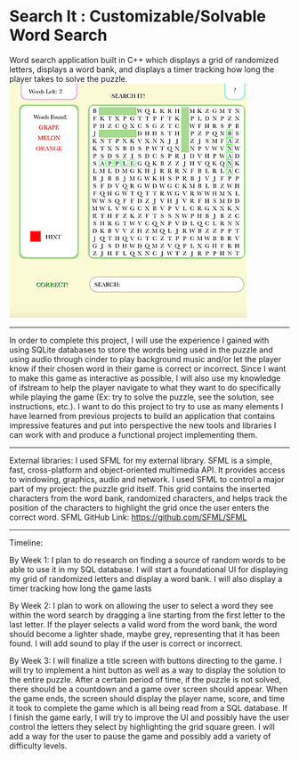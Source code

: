 # Search It : Customizable/Solvable Word Search 

Word search application built in C++ which displays a grid of randomized letters, displays a word 
bank, and displays a timer tracking how long the player takes 
to solve the puzzle.
![Word Search](wordsearch.png)

_______
In order to complete this project, I will use the experience 
I gained with using SQLite databases to store the words being 
used in the puzzle and using audio through cinder to play 
background music and/or let the player know if their chosen 
word in their game is correct or incorrect. Since I want to 
make this game as interactive as possible, I will also use my 
knowledge of ifstream to help the player navigate to what they 
want to do specifically while playing the game (Ex: try to solve 
the puzzle, see the solution, see instructions, etc.). I want 
to do this project to try to use as many elements I have learned 
from previous projects to build an application that contains 
impressive features and put into perspective the new tools and 
libraries I can work with and produce a functional project implementing them.

_______

External libraries: I used SFML for my external library. SFML is a simple,
fast, cross-platform and object-oriented multimedia API. It provides access 
to windowing, graphics, audio and network. I used SFML to control a major part
of my project: the puzzle grid itself. This grid contains the inserted 
characters from the word bank, randomized characters, and helps track the 
position of the characters to highlight the grid once the user enters the 
correct word.
SFML GitHub Link: https://github.com/SFML/SFML

__________

Timeline:

By Week 1: I plan to do research on finding a source of random words 
to be able to use it in my SQL database. I will start a foundational 
UI for displaying my grid of randomized letters and display a word bank. 
I will also display a timer tracking how long the game lasts


By Week 2: I plan to work on allowing the user to select a word they 
see within the word search by dragging a line starting from the first 
letter to the last letter. If the player selects a valid word from the 
word bank, the word should become a lighter shade, maybe grey, representing 
that it has been found. I will add sound to play if the user is correct or 
incorrect.

By Week 3: I will finalize a title screen with buttons directing to the game.
I will try to implement a hint button as well as a way to display the 
solution to the entire puzzle. After a certain period of time, if the 
puzzle is not solved, there should be a countdown and a game over screen 
should appear. When the game ends, the screen should display the player 
name, score, and time it took to complete the game which is all being 
read from a SQL database.
If I finish the game early, I will try to improve the UI and possibly 
have the user control the letters they select by highlighting the grid 
square green. I will add a way for the user to pause the game and possibly 
add a variety of difficulty levels.

